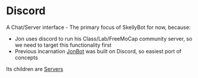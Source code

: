 # Discord

A Chat/Server interface - The primary focus of SkellyBot for now, because:

- Jon uses discord to run his Class/Lab/FreeMoCap community server, so we need to target this functionality first
- Previous incarnation [JonBot](JonBot.md) was built on Discord, so easiest port of concepts

Its children are [Servers](Server.md)